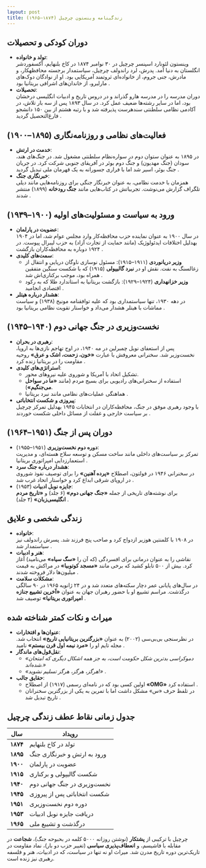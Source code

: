 ```yaml
---
layout: post
title: زندگینامه وینستون چرچیل (۱۸۷۴–۱۹۶۵)
---
```


## دوران کودکی و تحصیلات
- **تولد و خانواده**:  
  وینستون لئونارد اسپنسر چرچیل در ۳۰ نوامبر ۱۸۷۴ در کاخ بلنهایم، آکسفوردشر انگلستان به دنیا آمد. پدرش، لرد راندولف چرچیل، سیاستمدار برجسته محافظهکار، و مادرش، جنی جروم، از خانواده‌ای ثروتمند آمریکایی بود. او از نوادگان دوک‌های مارلبرو، از خاندان‌های اشرافی بریتانیا بود .  
- **تحصیلات**:  
  دوران مدرسه را در مدرسه هارو گذراند و در دروس تاریخ و ادبیات انگلیسی درخشان بود، اما در سایر رشته‌ها ضعیف عمل کرد. در سال ۱۸۹۳ پس از سه بار تلاش، در آکادمی نظامی سلطنتی سندهرست پذیرفته شد و با رتبه هشتم از بین ۱۵۰ دانشجو فارغ‌التحصیل گردید .

## فعالیت‌های نظامی و روزنامه‌نگاری (۱۸۹۵–۱۹۰۰)
- **خدمت در ارتش**:  
  در ۱۸۹۵ به عنوان ستوان دوم در سواره‌نظام سلطنتی مشغول شد. در جنگ‌های هند، سودان (جنگ مهدیون) و جنگ دوم بوئر در آفریقای جنوبی شرکت کرد. در جریان جنگ بوئر، اسیر شد اما با فراری جسورانه به یک قهرمان ملی تبدیل گردید .  
- **خبرنگاری جنگ**:  
  همزمان با خدمت نظامی، به عنوان خبرنگار جنگی برای روزنامه‌هایی مانند دیلی تلگراف گزارش می‌نوشت. تجربیاتش در کتاب‌هایی مانند **جنگ رودخانه** (۱۸۹۹) منتشر شدند .

## ورود به سیاست و مسئولیت‌های اولیه (۱۹۰۰–۱۹۳۹)
- **عضویت در پارلمان**:  
  در سال ۱۹۰۰ به عنوان نماینده حزب محافظه‌کار وارد مجلس عوام شد، اما در ۱۹۰۴ بهدلیل اختلافات ایدئولوژیک (مانند حمایت از تجارت آزاد) به حزب لیبرال پیوست. در ۱۹۲۴ دوباره به محافظه‌کاران بازگشت .  
- **سمت‌های کلیدی**:  
  - **وزیر دریانوردی** (۱۹۱۱–۱۹۱۵): مسئول نوسازی ناوگان دریایی و انتقال از زغالسنگ به نفت. نقش او در **نبرد گالیپولی** (۱۹۱۵) که با شکست سنگین متفقین همراه بود، موجب برکناری‌اش شد .  
  - **وزیر خزانهداری** (۱۹۲۴–۱۹۲۹): بازگشت بریتانیا به استاندارد طلا که به رکود اقتصادی انجامید .  
- **هشدار درباره هیتلر**:  
  در دهه ۱۹۳۰، تنها سیاستمداری بود که علیه توافقنامه مونیخ (۱۹۳۸) و سیاست مماشات با هیتلر هشدار می‌داد و خواستار تقویت نظامی بریتانیا بود .

## نخست‌وزیری در جنگ جهانی دوم (۱۹۴۰–۱۹۴۵)
- **رهبری در بحران**:  
  پس از استعفای نویل چمبرلین در مه ۱۹۴۰، در اوج تهاجم نازی‌ها به اروپا، نخست‌وزیر شد. سخنرانی معروفش با عبارت **«خون، زحمت، اشک و عرق»** روحیه مقاومت را در بریتانیا زنده کرد .  
- **استراتژی‌های کلیدی**:  
  - تشکیل اتحاد با آمریکا و شوروی علیه نیروهای محور.  
  - استفاده از سخنرانی‌های رادیویی برای بسیج مردم (مانند **«ما در سواحل می‌جنگیم»**).  
  - هماهنگی عملیات‌های نظامی مانند نبرد بریتانیا .  
- **پیروزی و شکست انتخاباتی**:  
  با وجود رهبری موفق در جنگ، محافظه‌کاران در انتخابات ۱۹۴۵ بهدلیل تمرکز چرچیل بر سیاست خارجی و غفلت از مسائل داخلی شکست خوردند .

## دوران پس از جنگ (۱۹۵۱–۱۹۶۴)
- **دوره دوم نخست‌وزیری** (۱۹۵۱–۱۹۵۵):  
  تمرکز بر سیاست‌های داخلی مانند ساخت مسکن و توسعه سلاح هسته‌ای، و مدیریت استعمارزدایی امپراتوری بریتانیا .  
- **هشدار درباره جنگ سرد**:  
  در سخنرانی ۱۹۴۶ در فولتون، اصطلاح **«پرده آهنین»** را برای توصیف نفوذ شوروی در اروپای شرقی ابداع کرد و خواستار اتحاد غرب شد .  
- **جایزه نوبل ادبیات** (۱۹۵۳):  
  برای نوشته‌های تاریخی از جمله **«جنگ جهانی دوم»** (۶ جلد) و **«تاریخ مردم انگلیسی‌زبان»** (۴ جلد) .

## زندگی شخصی و علایق
- **خانواده**:  
  در ۱۹۰۸ با کلمنتین هوزیر ازدواج کرد و صاحب پنج فرزند شد. پسرش راندولف نیز سیاستمدار شد .  
- **هنر و ادبیات**:  
  نقاشی را به عنوان درمانی برای افسردگی (که آن را **«سگ سیاه»** می‌نامید) آغاز کرد. بیش از ۵۰۰ تابلو کشید که برخی مانند **«مسجد کوتوبیا»** در مراکش به قیمت میلیون‌ها دلار فروخته شدند .  
- **مشکلات سلامت**:  
  در سال‌های پایانی عمر دچار سکته‌های متعدد شد و در ۲۴ ژانویه ۱۹۶۵ در ۹۰ سالگی درگذشت. مراسم تشییع او با حضور رهبران جهان به عنوان **«آخرین تشییع جنازه امپراتوری بریتانیا»** توصیف شد .

## میراث و نکات کمتر شناخته شده
- **عنوان‌ها و افتخارات**:  
  در نظرسنجی بی‌بی‌سی (۲۰۰۲) به عنوان **«بزرگترین بریتانیایی تاریخ»** انتخاب شد. مجله تایم او را **«مرد نیمه اول قرن بیستم»** نامید .  
- **نقل‌قول‌های ماندگار**:  
  - *«دموکراسی بدترین شکل حکومت است، به جز همه اشکال دیگری که امتحان شده‌اند.»*  
  - *«هرگز، هرگز، هرگز تسلیم نشوید!»* .  
- **حقایق جالب**:  
  - اولین کسی بود که در نامه‌ای رسمی (۱۹۱۷) از اصطلاح **«OMG»** استفاده کرد .  
  - در تلفظ حرف «س» مشکل داشت اما با تمرین به یکی از بزرگترین سخنرانان تاریخ تبدیل شد .

## جدول زمانی نقاط عطف زندگی چرچیل

| **سال**       | **رویداد**                     |
|---------------|--------------------------------|
| **۱۸۷۴**      | تولد در کاخ بلنهایم           |
| **۱۸۹۵**      | ورود به ارتش و خبرنگاری جنگ   |
| **۱۹۰۰**      | عضویت در پارلمان              |
| **۱۹۱۵**      | شکست گالیپولی و برکناری       |
| **۱۹۴۰**      | نخست‌وزیری در جنگ جهانی دوم   |
| **۱۹۴۵**      | شکست انتخاباتی پس از پیروزی   |
| **۱۹۵۱**      | دوره دوم نخست‌وزیری            |
| **۱۹۵۳**      | دریافت جایزه نوبل ادبیات      |
| **۱۹۶۵**      | درگذشت و تشییع ملی             |

چرچیل با ترکیبی از **پشتکار** (نوشتن روزانه ۵۰۰۰ کلمه در بحبوحه جنگ)، **شجاعت** در مقابله با فاشیسم، و **انعطاف‌پذیری سیاسی** (تغییر حزب دو بار)، نماد مقاومت در تاریک‌ترین دوره تاریخ مدرن شد. میراث او نه تنها در سیاست، که در ادبیات، هنر و فلسفه رهبری نیز زنده است.
